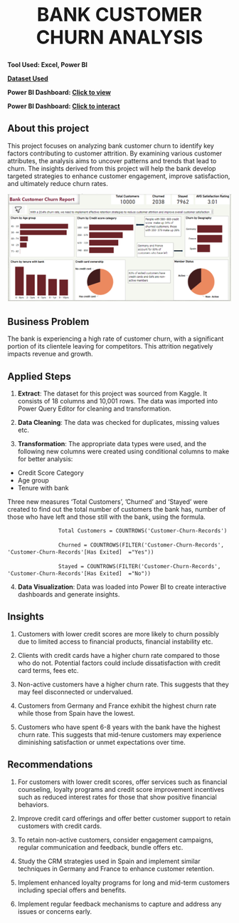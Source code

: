 ## <div align='center'> <h1> BANK CUSTOMER CHURN ANALYSIS </div>

**Tool Used: Excel, Power BI**

**[Dataset Used](https://www.kaggle.com/datasets/radheshyamkollipara/bank-customer-churn)**

**Power BI Dashboard: [Click to view](https://github.com/Weefred/Bank_Customer_Churn_Analysis/blob/main/Bank_customer_churn_dashboard.png)**

**Power BI Dashboard: [Click to interact](https://app.powerbi.com/view?r=eyJrIjoiZTgwNWZlMWEtMGVkMC00MmE0LWEyZTctMGE0NzBkMWRlOGMzIiwidCI6IjI3MGRhZWVlLTdkMWYtNDQwZC1hMDYxLTQzOWMzMGFhYjUwMSJ9)**

## About this project

This project focuses on analyzing bank customer churn to identify key factors contributing to customer attrition. By examining various customer attributes, the analysis aims to uncover patterns and trends that lead to churn. The insights derived from this project will help the bank develop targeted strategies to enhance customer engagement, improve satisfaction, and ultimately reduce churn rates. 

![imange](https://github.com/Weefred/Bank_Customer_Churn_Analysis/blob/main/Bank_customer_churn_dashboard.png)

## Business Problem

The bank is experiencing a high rate of customer churn, with a significant portion of its clientele leaving for competitors. This attrition negatively impacts revenue and growth.

## Applied Steps

1.	**Extract**: The dataset for this project was sourced from Kaggle. It consists of 18 columns and 10,001 rows. The data was imported into Power Query Editor for cleaning and transformation.

2.	**Data Cleaning**: The data was checked for duplicates, missing values etc.

3.	**Transformation**: The appropriate data types were used, and the following new columns were created using conditional columns to make for better analysis:

- Credit Score Category
- Age group
- Tenure with bank 

Three new measures ‘Total Customers’, ’Churned’ and ‘Stayed’ were created to find out the total number of customers the bank has, number of those who have left and those still with the bank, using the formula.

                    Total Customers = COUNTROWS('Customer-Churn-Records') 

                    Churned = COUNTROWS(FILTER('Customer-Churn-Records', 'Customer-Churn-Records'[Has Exited]  ="Yes"))
 
                    Stayed = COUNTROWS(FILTER('Customer-Churn-Records', 'Customer-Churn-Records'[Has Exited]  ="No"))

4.	**Data Visualization**: Data was loaded into Power BI to create interactive dashboards and generate insights.
 
## Insights

1.	Customers with lower credit scores are more likely to churn possibly due to limited access to financial products, financial instability etc.

2.	Clients with credit cards have a higher churn rate compared to those who do not. Potential factors could include dissatisfaction with credit card terms, fees etc.

3.	Non-active customers have a higher churn rate. This suggests that they may feel disconnected or undervalued. 

4.	Customers from Germany and France exhibit the highest churn rate while those from Spain have the lowest.

5.	Customers who have spent 6-8 years with the bank have the highest churn rate. This suggests that mid-tenure customers may experience diminishing satisfaction or unmet expectations over time.

## Recommendations

1.	For customers with lower credit scores, offer services such as financial counseling, loyalty programs and credit score improvement incentives such as reduced interest rates for those that show positive financial behaviors.

2.	Improve credit card offerings and offer better customer support to retain customers with credit cards.

3.	To retain non-active customers, consider engagement campaigns, regular communication and feedback, bundle offers etc.

4.	Study the CRM strategies used in Spain and implement similar techniques in Germany and France to enhance customer retention.

5.	Implement enhanced loyalty programs for long and mid-term customers including special offers and benefits. 

6.	Implement regular feedback mechanisms to capture and address any issues or concerns early.
